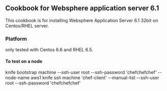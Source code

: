 
## Cookbook for Websphere application server 6.1
This cookbook is for installing Websphere Application Server 6.1 32bit on Centos/RHEL server.

### Platform
only tested with Centos 6.6 and RHEL 6.5.


#### To test on a node
knife bootstrap machine --ssh-user root --ssh-password 'chefchefchef' --node-name aws1
knife ssh machine 'chef-client' --manual-list --ssh-user root --ssh-password 'chefchefchef' 